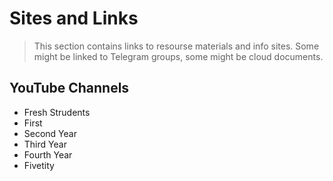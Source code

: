 # Sites and Links
> This section contains links to resourse materials and info sites.
> Some might be linked to Telegram groups, some might be cloud documents.
## YouTube Channels
   - Fresh Strudents
   - First
   - Second Year
   - Third Year
   - Fourth Year
   - Fivetity
